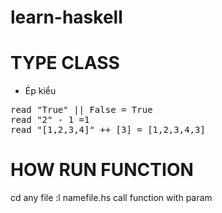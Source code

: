 # learn-haskell
# TYPE CLASS
- Ép kiểu
<pre>
read "True" || False = True
read "2" - 1 =1
read "[1,2,3,4]" ++ [3] = [1,2,3,4,3]
</pre>
# HOW RUN FUNCTION
cd any file
:l namefile.hs
call function with param